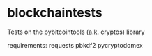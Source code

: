# blockchaintests
Tests on the pybitcointools (a.k. cryptos) library

requirements:
  requests
  pbkdf2
  pycryptodomex

